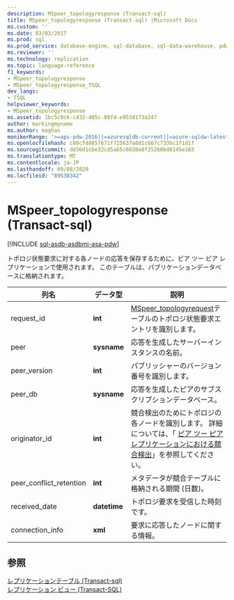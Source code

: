 ```yaml
---
description: MSpeer_topologyresponse (Transact-sql)
title: MSpeer_topologyresponse (Transact-sql) |Microsoft Docs
ms.custom: ''
ms.date: 03/03/2017
ms.prod: sql
ms.prod_service: database-engine, sql-database, sql-data-warehouse, pdw
ms.reviewer: ''
ms.technology: replication
ms.topic: language-reference
f1_keywords:
- MSpeer_topologyresponse
- MSpeer_topologyresponse_TSQL
dev_langs:
- TSQL
helpviewer_keywords:
- MSpeer_topologyresponse
ms.assetid: 1bc5c0c6-c432-405c-89fd-e953d173a247
author: markingmyname
ms.author: maghan
monikerRange: '>=aps-pdw-2016||=azuresqldb-current||=azure-sqldw-latest||>=sql-server-2016||=sqlallproducts-allversions||>=sql-server-linux-2017||=azuresqldb-mi-current'
ms.openlocfilehash: c80cfd8657671f725637a8d1c667c733bc1f1d1f
ms.sourcegitcommit: dd36d1cbe32cd5a65c6638e8f252b0bd8145e165
ms.translationtype: MT
ms.contentlocale: ja-JP
ms.lasthandoff: 09/08/2020
ms.locfileid: "89538342"
---
```

# <a name="mspeer_topologyresponse-transact-sql"></a>MSpeer_topologyresponse (Transact-sql)
[!INCLUDE [sql-asdb-asdbmi-asa-pdw](../../includes/applies-to-version/sql-asdb-asdbmi-asa-pdw.md)]

  トポロジ状態要求に対する各ノードの応答を保存するために、ピア ツー ピア レプリケーションで使用されます。 このテーブルは、パブリケーションデータベースに格納されます。  
  
|列名|データ型|説明|  
|-----------------|---------------|-----------------|  
|request_id|**int**|[MSpeer_topologyrequest](../../relational-databases/system-tables/mspeer-topologyrequest-transact-sql.md)テーブルのトポロジ状態要求エントリを識別します。|  
|peer|**sysname**|応答を生成したサーバーインスタンスの名前。|  
|peer_version|**int**|パブリッシャーのバージョン番号を識別します。|  
|peer_db|**sysname**|応答を生成したピアのサブスクリプションデータベース。|  
|originator_id|**int**|競合検出のためにトポロジの各ノードを識別します。 詳細については、「 [ピア ツー ピア レプリケーションにおける競合検出](../../relational-databases/replication/transactional/peer-to-peer-conflict-detection-in-peer-to-peer-replication.md)」を参照してください。|  
|peer_conflict_retention|**int**|メタデータが競合テーブルに格納される期間 (日数)。|  
|received_date|**datetime**|トポロジ要求を受信した時刻です。|  
|connection_info|**xml**|要求に応答したノードに関する情報。|  
  
## <a name="see-also"></a>参照  
 [レプリケーションテーブル &#40;Transact-sql&#41;](../../relational-databases/system-tables/replication-tables-transact-sql.md)   
 [レプリケーション ビュー &#40;Transact-SQL&#41;](../../relational-databases/system-views/replication-views-transact-sql.md)  
  
  
